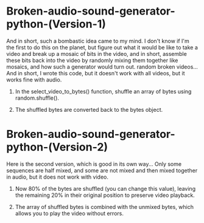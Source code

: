 # Broken-audio-sound-generator-python-(Version-1)

And in short, such a bombastic idea came to my mind. I don't know if I'm the first to do this on the planet, but figure out what it would be like to take a video and break up a mosaic of bits in the video, and in short, assemble these bits back into the video by randomly mixing them together like mosaics, and how such a generator would turn out. random broken videos... And in short, I wrote this code, but it doesn't work with all videos, but it works fine with audio.

1) In the select_video_to_bytes() function, shuffle an array of bytes using random.shuffle().

2) The shuffled bytes are converted back to the bytes object.

# Broken-audio-sound-generator-python-(Version-2)

Here is the second version, which is good in its own way... Only some sequences are half mixed, and some are not mixed and then mixed together in audio, but it does not work with video.

1) Now 80% of the bytes are shuffled (you can change this value), leaving the remaining 20% in their original position to preserve video playback.

2) The array of shuffled bytes is combined with the unmixed bytes, which allows you to play the video without errors.
